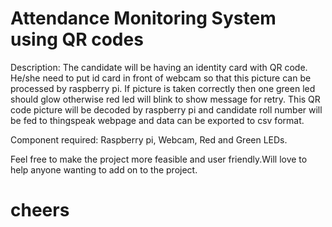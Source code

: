 # Attendance Monitoring System using QR codes

Description: The candidate will be having an identity card with QR code. He/she need to put id
card in front of webcam so that this picture can be processed by raspberry pi. If picture is taken
correctly then one green led should glow otherwise red led will blink to show message for retry.
This QR code picture will be decoded by raspberry pi and candidate roll number will be fed to
thingspeak webpage and data can be exported to csv format.

Component required: Raspberry pi, Webcam, Red and Green LEDs.

Feel free to make the project more feasible and user friendly.Will love to help anyone wanting to add on to the project.
# cheers
